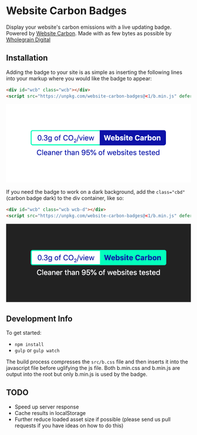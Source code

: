 # Website Carbon Badges

Display your website's carbon emissions with a live updating badge. Powered by [Website Carbon](https://websitecarbon.com). Made with as few bytes as possible by [Wholegrain Digital](https://wholegraindigital.com)



## Installation
Adding the badge to your site is as simple as inserting the following lines into your markup where you would like the badge to appear:

```html
<div id="wcb" class="wcb"></div>
<script src="https://unpkg.com/website-carbon-badges@<1/b.min.js" defer></script>
```

![Badge - Light Version](./public/badge-light.png "Badge - Light Version")

If you need the badge to work on a dark background, add the `class="cbd"` (carbon badge dark) to the div container, like so:

```html
<div id="wcb" class="wcb wcb-d"></div>
<script src="https://unpkg.com/website-carbon-badges@<1/b.min.js" defer></script>
```

![Badge - Dark Version](./public/badge-dark.png "Badge - Dark Version")

## Development Info
To get started:
- `npm install`
- `gulp` or `gulp watch`

The build process compresses the `src/b.css` file and then inserts it into the javascript file before uglifying the js file. Both b.min.css and b.min.js are output into the root but only b.min.js is used by the badge.

## TODO
- Speed up server response
- Cache results in localStorage
- Further reduce loaded asset size if possible (please send us pull requests if you have ideas on how to do this)
